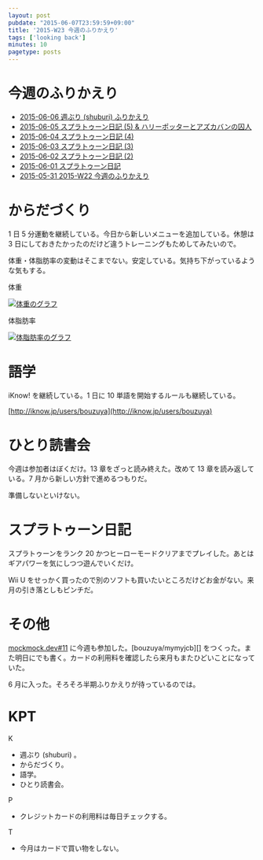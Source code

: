 ```yaml
---
layout: post
pubdate: "2015-06-07T23:59:59+09:00"
title: '2015-W23 今週のふりかえり'
tags: ['looking back']
minutes: 10
pagetype: posts
---
```

# 今週のふりかえり

- [2015-06-06 週ぶり (shuburi) ふりかえり][2015-06-06]
- [2015-06-05 スプラトゥーン日記 (5) & ハリーポッターとアズカバンの囚人][2015-06-05]
- [2015-06-04 スプラトゥーン日記 (4)][2015-06-04]
- [2015-06-03 スプラトゥーン日記 (3)][2015-06-03]
- [2015-06-02 スプラトゥーン日記 (2)][2015-06-02]
- [2015-06-01 スプラトゥーン日記][2015-06-01]
- [2015-05-31 2015-W22 今週のふりかえり][2015-05-31]

# からだづくり

1 日 5 分運動を継続している。今日から新しいメニューを追加している。休憩は 3 日にしておきたかったのだけど違うトレーニングもためしてみたいので。

体重・体脂肪率の変動はそこまでない。安定している。気持ち下がっているような気もする。

体重

[![体重のグラフ][graph-weight-img]][graph-weight-url]

体脂肪率

[![体脂肪率のグラフ][graph-percent-img]][graph-percent-url]

# 語学

iKnow! を継続している。1 日に 10 単語を開始するルールも継続している。

[http://iknow.jp/users/bouzuya](http://iknow.jp/users/bouzuya)

# ひとり読書会

今週は参加者はぼくだけ。13 章をざっと読み終えた。改めて 13 章を読み返している。7 月から新しい方針で進めるつもりだ。

準備しないといけない。

# スプラトゥーン日記

スプラトゥーンをランク 20 かつヒーローモードクリアまでプレイした。あとはギアパワーを気にしつつ遊んでいくだけ。

Wii U をせっかく買ったので別のソフトも買いたいところだけどお金がない。来月の引き落としもピンチだ。

# その他

[mockmock.dev#11](http://mockmock.connpass.com/event/15892/) に今週も参加した。[bouzuya/mymyjcb][] をつくった。また明日にでも書く。カードの利用料を確認したら来月もまたひどいことになっていた。

6 月に入った。そろそろ半期ふりかえりが待っているのでは。

# KPT

K

- 週ぶり (shuburi) 。
- からだづくり。
- 語学。
- ひとり読書会。

P

- クレジットカードの利用料は毎日チェックする。

T

- 今月はカードで買い物をしない。

[graph-percent-img]: http://graph.hatena.ne.jp/bouzuya/graph?graphname=percent&startdate=2015-01-01&enddate=2015-06-07
[graph-percent-url]: http://graph.hatena.ne.jp/bouzuya/percent/?startdate=2015-01-01&enddate=2015-06-07
[graph-weight-img]: http://graph.hatena.ne.jp/bouzuya/graph?graphname=weight&startdate=2015-01-01&enddate=2015-06-07
[graph-weight-url]: http://graph.hatena.ne.jp/bouzuya/weight/?startdate=2015-01-01&enddate=2015-06-07
[shuburi]: http://shuburi.org
[2015-06-06]: http://blog.bouzuya.net/2015/06/06/
[2015-06-05]: http://blog.bouzuya.net/2015/06/05/
[2015-06-04]: http://blog.bouzuya.net/2015/06/04/
[2015-06-03]: http://blog.bouzuya.net/2015/06/03/
[2015-06-02]: http://blog.bouzuya.net/2015/06/02/
[2015-06-01]: http://blog.bouzuya.net/2015/06/01/
[2015-05-31]: http://blog.bouzuya.net/2015/05/31/
